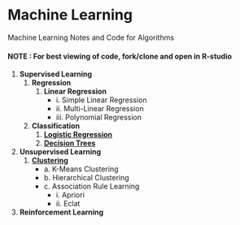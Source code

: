 # Machine Learning
Machine Learning Notes and Code for Algorithms

#### NOTE : For best viewing of code, fork/clone and open in R-studio

1. **Supervised Learning**
    1. **Regression**
        1. **Linear Regression**
            + i. Simple Linear Regression
            + ii. Multi-Linear Regression
            + iii. Polynomial Regression
    2. **Classification**
        1. [**Logistic Regression**](https://github.com/chetanbommu/MachineLearning/tree/master/1.%20Supervised%20Learning/2.%20Classification/1.%20LogisticRegression)
        2. [**Decision Trees**](https://github.com/chetanbommu/MachineLearning/tree/master/1.%20Supervised%20Learning/2.%20Classification/2.%20Decision%20Tree)
2. **Unsupervised Learning**
    1. [**Clustering**](https://github.com/chetanbommu/MachineLearning/tree/master/2.%20Unsupervised%20Learning/1.%20Clustering)
        + a. K-Means Clustering
        + b. Hierarchical Clustering
        + c. Association Rule Learning
            + i. Apriori
            + ii. Eclat
3. **Reinforcement Learning**
